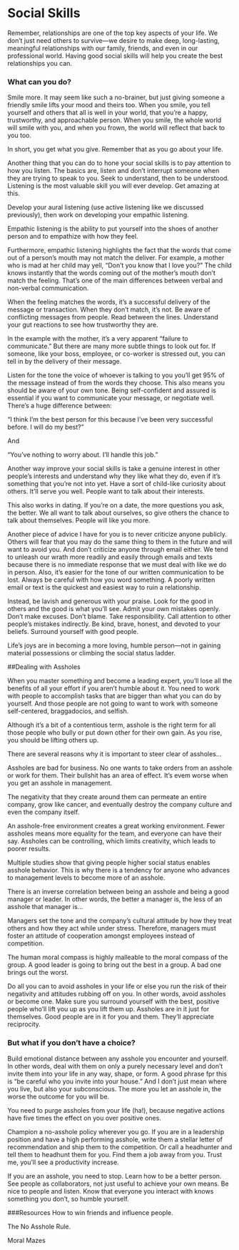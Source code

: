 ﻿# Social Skills

Remember, relationships are one of the top key aspects of your life. We don’t just need others to survive—we desire to make deep, long-lasting, meaningful relationships with our family, friends, and even in our 
professional world. Having good social skills will help you create the best relationships you can. 

### What can you do? 

Smile more. It may seem like such a no-brainer, but just giving someone a friendly smile lifts your mood and theirs too. When you smile, you tell yourself and others that all is well in your world, that you’re a 
happy, trustworthy, and approachable person. When you smile, the whole world will smile with you, and when you frown, the world will reflect that back to you too. 

In short, you get what you give. Remember that as you go about your life.

Another thing that you can do to hone your social skills is to pay attention to how you listen. The basics are, listen and don’t interrupt someone when they are trying to speak to you. Seek to understand, 
then to be understood. Listening is the most valuable skill you will ever develop. Get amazing at this. 

Develop your aural listening (use active listening like we discussed previously), then work on developing your empathic listening.  

Empathic listening is the ability to put yourself into the shoes of another person and to empathize with how they feel. 

Furthermore, empathic listening highlights the fact that the words that come out of a person’s mouth may not match the deliver. For example, a mother who is mad at her child may yell, “Don’t you know that I love you?” The child knows instantly that the words coming out of the mother’s mouth don’t match the feeling. That’s one of the main differences between verbal and non-verbal communication. 

When the feeling matches the words, it’s a successful delivery of the message or transaction. When they don’t match, it’s not. Be aware of conflicting messages from people. Read between the lines. Understand your gut reactions to see how trustworthy they are. 

In the example with the mother, it’s a very apparent “failure to communicate.” But there are many more subtle things to look out for. If someone, like your boss, employee, or co-worker is stressed out, you can tell in by the delivery of their message. 

Listen for the tone the voice of whoever is talking to you you’ll get 95% of the message instead of from the words they choose. This also means you should be aware of your own tone. Being self-confident and assured is essential if you want to communicate your message, or negotiate well. There’s a huge difference between:

“I think I’m the best person for this because I’ve been very successful before. I will do my best?”

And

“You’ve nothing to worry about. I’ll handle this job.”


Another way improve your social skills is take a genuine interest in other people’s interests and understand why they  like what they do, even if it’s something that you’re not into yet. Have a sort of child-like curiosity about others. It’ll serve you well. People want to talk about their interests.

This also works in dating. If you’re on a date, the more questions you ask, the better. We all want to talk about ourselves, so give others the chance to talk about themselves. People will like you more. 

Another piece of advice I have for you is to never criticize anyone publicly. Others will fear that you may do the same thing to them in the future and will want to avoid you. And don’t criticize anyone through email either. We tend to unleash our wrath more readily and easily through emails and texts because there is no immediate response that 
we must deal with like we do in person. Also, it’s easier for the tone of our written communication to be lost. Always be careful with how you word something. A poorly written email or text is the quickest and easiest way to ruin a relationship. 

Instead, be lavish and generous with your praise. Look for the good in others and the good is what you’ll see. Admit your own mistakes openly. Don’t make excuses. Don’t blame. Take responsibility. Call attention to 
other people’s mistakes indirectly. Be kind, brave, honest, and devoted to your beliefs. Surround yourself with good people. 

Life’s joys are in becoming a more loving, humble person—not in gaining material possessions or climbing the social status ladder. 

##Dealing with Assholes

When you master something and become a leading expert, you’ll lose all the benefits of all your effort if you aren’t humble about it. You need to work with people to accomplish tasks that are bigger than what you can 
do by yourself. And those people are not going to want to work with someone self-centered, braggadocios, and selfish. 

Although it’s a bit of a contentious term, asshole is the right term for all those people who bully or put down other for their own gain. As you rise, you should be lifting others up. 

There are several reasons why it is important to steer clear of assholes… 

Assholes are bad for business. No one wants to take orders from an asshole or work for them. Their bullshit has an area of effect. It’s evem worse when you get an asshole in management.

The negativity that they create around them can permeate an entire company, grow like cancer, and eventually destroy the company culture and even the company itself.

An asshole-free environment creates a great working environment. Fewer assholes means more equality for the team, and everyone can have their say. Assholes can be controlling, which limits creativity, which leads to poorer results. 

Multiple studies show that giving people higher social status enables asshole behavior. This is why there is a tendency for anyone who advances to management levels to become more of an asshole. 

There is an inverse correlation between being an asshole and being a good manager or leader. In other words, the better a manager is, the less of an asshole that manager is…

Managers set the tone and the company’s cultural attitude by how they treat others and how they act while under stress. Therefore, managers must foster an attitude of cooperation amongst employees instead of competition. 

The human moral compass is highly malleable to the moral compass of the group. A good leader is going to bring out the best in a group. A bad one brings out the worst.

Do all you can to avoid assholes in your life or else you run the risk of their negativity and attitudes rubbing off on you. In other words, avoid assholes or become one. Make sure you surround yourself with the best, positive people who’ll lift you up as you lift them up. Assholes are in it just for themselves. Good people are in it for you and them. They’ll appreciate reciprocity. 

### But what if you don’t have a choice? 

Build emotional distance between any asshole you encounter and yourself. In other words, deal with them on only a purely necessary level and don’t invite them into your life in any way, shape, or form. A good phrase fpr this is “be careful who you invite into your house.” And I don’t just mean where you live, but also your subconscious. The more you let an asshole in, the worse the outcome for you will be.

You need to purge assholes from your life (ha!), because negative actions have five times the effect on you over positive ones.

Champion a no-asshole policy wherever you go. If you are in a leadership position and have a high performing asshole, write them a stellar letter of recommendation and ship them to the competition. Or call a headhunter and tell them to headhunt them for you. Find them a job away from you. Trust me, you’ll see a productivity increase.

If you are an asshole, you need to stop. Learn how to be a better person. See people as collaborators, not just useful to achieve your own means. Be nice to people and listen. Know that everyone you interact with knows something you don’t, so humble yourself. 


###Resources
How to win friends and influence people.

The No Asshole Rule.

Moral Mazes
